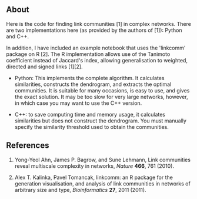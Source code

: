 About
-----

Here is the code for finding link communities [1] in complex networks. There are two implementations here
(as provided by the authors of [1]): Python and C++. 

In addition, I have included an example notebook that uses the 'linkcomm' package on R [2]. 
The R implementation allows use of the Tanimoto coefficient instead of Jaccard's index, 
allowing generalisation to weighted, directed and signed links [1][2].

* Python: This implements the complete algorithm. It calculates
  similarities, constructs the dendrogram, and extracts the optimal
  communities. It is suitable for many occasions, is easy to use, and gives
  the exact solution. It may be too slow for very large networks, however,
  in which case you may want to use the C++ version.

* C++: to save computing time and memory usage, it calculates
  similarities but does not construct the dendrogram. You must manually 
  specify the similarity threshold used to obtain the communities.

References
----------

1. Yong-Yeol Ahn, James P. Bagrow, and Sune Lehmann, Link communities reveal multiscale 
   complexity in networks, _Nature_ **466**, 761 (2010).
   
2. Alex T. Kalinka, Pavel Tomancak, linkcomm: an R package for the generation visualisation, and 
   analysis of link communities in networks of arbitrary size and type, _Bioinformatics_ **27**, 2011 (2011).
